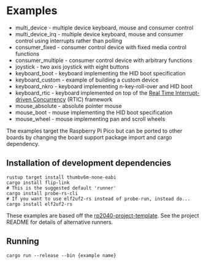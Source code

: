 # Examples

- multi_device - multiple device keyboard, mouse and consumer control
- multi_device_irq - multiple device keyboard, mouse and consumer control using interrupts rather than polling
- consumer_fixed - consumer control device with fixed media control functions
- consumer_multiple - consumer control device with arbitrary functions
- joystick - two axis joystick with eight buttons
- keyboard_boot - keyboard implementing the HID boot specification
- keyboard_custom - example of building a custom device
- keyboard_nkro - keyboard implementing n-key-roll-over and HID boot
- keyboard_rtic - keyboard implemented on top of the [Real Time Interrupt-driven Concurrency](https://rtic.rs) (RTIC) framework
- mouse_absolute - absolute pointer mouse
- mouse_boot - mouse implementing the HID boot specification
- mouse_wheel - mouse implementing pan and scroll wheels

The examples target the Raspberry Pi Pico but can be ported to other boards by changing the board support package
import and cargo dependency.

## Installation of development dependencies

```shell
rustup target install thumbv6m-none-eabi
cargo install flip-link
# This is the suggested default 'runner'
cargo install probe-rs-cli
# If you want to use elf2uf2-rs instead of probe-run, instead do...
cargo install elf2uf2-rs
```

These examples are based off the [rp2040-project-template](https://github.com/rp-rs/rp2040-project-template).
See the project README for details of alternative runners.

## Running

```shell
cargo run --release --bin {example name}
```
